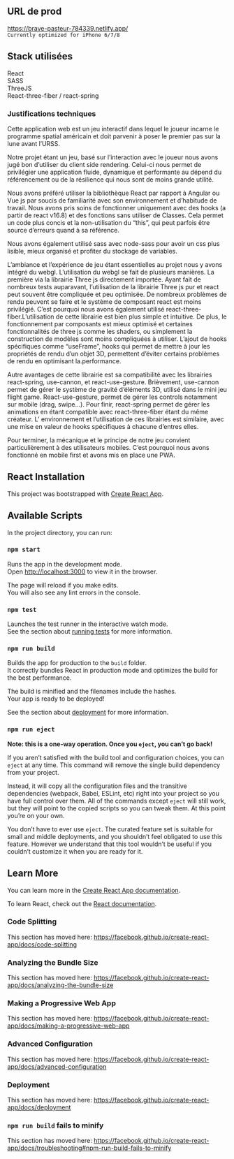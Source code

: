 ## URL de prod 
https://brave-pasteur-784339.netlify.app/ <br>
`Currently optimized for iPhone 6/7/8`

## Stack utilisées
React<br />
SASS<br />
ThreeJS<br />
React-three-fiber / react-spring

### Justifications techniques

Cette application web est un jeu interactif dans lequel le joueur incarne le programme spatial américain et doit parvenir à poser le premier pas sur la lune avant l’URSS.

Notre projet étant un jeu, basé sur l’interaction avec le joueur nous avons jugé bon d’utiliser du client side rendering. Celui-ci nous permet de privilégier une application fluide, dynamique et performante au dépend du référencement ou de la résilience qui nous sont de moins grande utilité. 

Nous avons préféré utiliser la bibliothèque React par rapport à Angular ou Vue js par soucis de familiarité avec son environnement et d’habitude de travail. Nous avons pris soins de fonctionner uniquement avec des hooks (a partir de react v16.8) et des fonctions sans utiliser de Classes. Cela permet un code plus concis et la non-utilisation du “this”, qui peut parfois être source d’erreurs quand à sa référence.

Nous avons également utilisé sass avec node-sass pour avoir un css plus lisible, mieux organisé et profiter du stockage de variables.

L’ambiance et l’expérience de jeu étant essentielles au projet nous y avons intégré du webgl. L’utilisation du webgl se fait de plusieurs manières. La première via la librairie Three js directement importée. Ayant fait de nombreux tests auparavant, l’utilisation de la librairie Three js pur et react peut souvent être compliquée et peu optimisée. De nombreux problèmes de rendu peuvent se faire et le système de composant react est moins privilégié. C’est pourquoi nous avons également utilisé react-three-fiber.L’utilisation de cette librairie est bien plus simple et intuitive. De plus, le fonctionnement par composants est mieux optimisé et certaines fonctionnalités de three js comme les shaders, ou simplement la construction de modèles sont moins compliquées à utiliser. L’ajout de hooks spécifiques comme “useFrame”, hooks qui permet de mettre à jour les propriétés de rendu d’un objet 3D,  permettent d’éviter certains problèmes de rendu en optimisant la.performance.

Autre avantages de cette librairie est sa compatibilité avec les librairies react-spring, use-cannon, et react-use-gesture.  Brièvement, use-cannon permet de gérer le système de gravité d’éléments 3D, utilisé dans le mini jeu flight game. React-use-gesture, permet de gérer les controls notamment sur mobile (drag, swipe…). Pour finir, react-spring permet de gérer les animations en étant compatible avec react-three-fiber étant du même créateur. L’ environnement et l’utilisation de ces librairies est similaire, avec une mise en valeur de hooks spécifiques  à chacune d’entres elles.

Pour terminer, la mécanique et le principe de notre jeu convient particulièrement à des utilisateurs mobiles. C’est pourquoi nous avons fonctionné en mobile first et avons mis en place une PWA. 


## React Installation

This project was bootstrapped with [Create React App](https://github.com/facebook/create-react-app).

## Available Scripts

In the project directory, you can run:

### `npm start`

Runs the app in the development mode.<br />
Open [http://localhost:3000](http://localhost:3000) to view it in the browser.

The page will reload if you make edits.<br />
You will also see any lint errors in the console.

### `npm test`

Launches the test runner in the interactive watch mode.<br />
See the section about [running tests](https://facebook.github.io/create-react-app/docs/running-tests) for more information.

### `npm run build`

Builds the app for production to the `build` folder.<br />
It correctly bundles React in production mode and optimizes the build for the best performance.

The build is minified and the filenames include the hashes.<br />
Your app is ready to be deployed!

See the section about [deployment](https://facebook.github.io/create-react-app/docs/deployment) for more information.

### `npm run eject`

**Note: this is a one-way operation. Once you `eject`, you can’t go back!**

If you aren’t satisfied with the build tool and configuration choices, you can `eject` at any time. This command will remove the single build dependency from your project.

Instead, it will copy all the configuration files and the transitive dependencies (webpack, Babel, ESLint, etc) right into your project so you have full control over them. All of the commands except `eject` will still work, but they will point to the copied scripts so you can tweak them. At this point you’re on your own.

You don’t have to ever use `eject`. The curated feature set is suitable for small and middle deployments, and you shouldn’t feel obligated to use this feature. However we understand that this tool wouldn’t be useful if you couldn’t customize it when you are ready for it.

## Learn More

You can learn more in the [Create React App documentation](https://facebook.github.io/create-react-app/docs/getting-started).

To learn React, check out the [React documentation](https://reactjs.org/).

### Code Splitting

This section has moved here: https://facebook.github.io/create-react-app/docs/code-splitting

### Analyzing the Bundle Size

This section has moved here: https://facebook.github.io/create-react-app/docs/analyzing-the-bundle-size

### Making a Progressive Web App

This section has moved here: https://facebook.github.io/create-react-app/docs/making-a-progressive-web-app

### Advanced Configuration

This section has moved here: https://facebook.github.io/create-react-app/docs/advanced-configuration

### Deployment

This section has moved here: https://facebook.github.io/create-react-app/docs/deployment

### `npm run build` fails to minify

This section has moved here: https://facebook.github.io/create-react-app/docs/troubleshooting#npm-run-build-fails-to-minify

